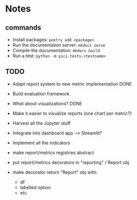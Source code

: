 # Notes

## commands

- Install packages: ``poetry add <package>``
- Run the documentation server: ``mkdocs serve``
- Compile the documentation: ``mkdocs build``
- Run a test: ``python -m pici.tests.<testname>``

## TODO

- Adapt report system to new metric implementation          DONE
- Build evaluation framework
- What about visualizations?                                DONE
- Make it easier to visualize reports (one chart per metric?)
- Harvest all the Jupyter stuff
- Integrate into dashboard app --> Streamlit?
- Implement all the indicators

- make report/metrics registries abstract
- put report/metrics decorators in "reporting" / Report obj
- make decorator return "Report" obj with:
  - df
  - labelled option
  - etc.